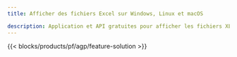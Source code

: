 ```yaml
---
title: Afficher des fichiers Excel sur Windows, Linux et macOS 

description: Application et API gratuites pour afficher les fichiers XLS, XLSX, XLSB, XLT, XLTX, XLTM, XLSM et ODS
---
```

{{< blocks/products/pf/agp/feature-solution >}} 


